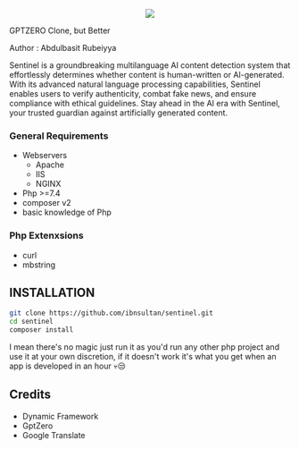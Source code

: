 <p align="center">
  <img src="https://raw.githubusercontent.com/ibnsultan/sentinel/main/assets/img/logo.svg"/>
</p>

GPTZERO Clone, but Better

Author : Abdulbasit Rubeiyya

Sentinel is a groundbreaking multilanguage AI content detection system that effortlessly determines whether content is human-written or AI-generated. With its advanced natural language processing capabilities, Sentinel enables users to verify authenticity, combat fake news, and ensure compliance with ethical guidelines. Stay ahead in the AI era with Sentinel, your trusted guardian against artificially generated content.

### General Requirements

- Webservers
  - Apache
  - IIS
  - NGINX
- Php >=7.4
- composer v2
- basic knowledge of Php

### Php Extenxsions

- curl
- mbstring

## INSTALLATION

```bash
git clone https://github.com/ibnsultan/sentinel.git
cd sentinel
composer install
```

I mean there's no magic just run it as you'd run any other php project and use it at your own discretion, if it doesn't work it's what you get when an app is developed in an hour 💀😒 

## Credits

- Dynamic Framework
- GptZero
- Google Translate
